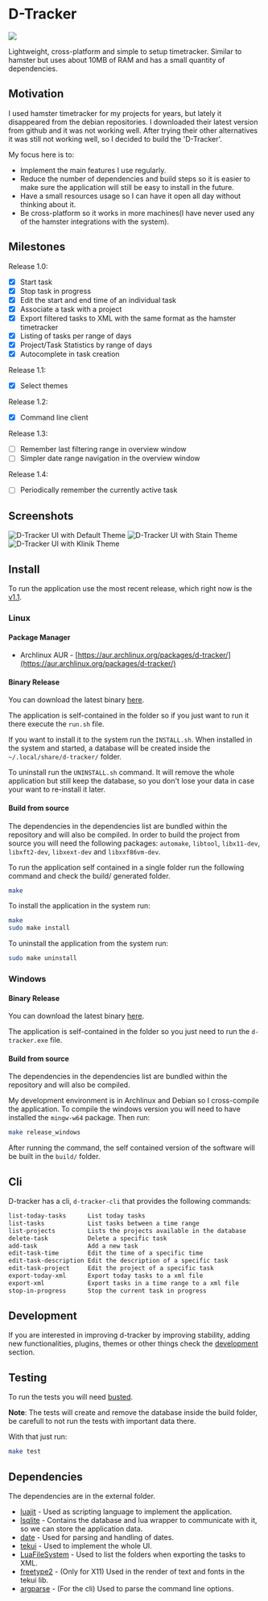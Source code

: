 # D-Tracker

[![](https://github.com/drmargarido/d-tracker/workflows/Build%20and%20Test/badge.svg)](https://github.com/drmargarido/d-tracker/actions)

Lightweight, cross-platform and simple to setup timetracker. Similar to hamster but uses about 10MB of RAM and has a small quantity of dependencies.


## Motivation

I used hamster timetracker for my projects for years, but lately it disappeared from the debian repositories. I downloaded their latest version from github and it was not working well. After trying their other alternatives it was still not working well, so I decided to build the 'D-Tracker'.

My focus here is to:
* Implement the main features I use regularly.
* Reduce the number of dependencies and build steps so it is easier to make sure the application will still be easy to install in the future.
* Have a small resources usage so I can have it open all day without thinking about it.
* Be cross-platform so it works in more machines(I have never used any of the hamster integrations with the system).

## Milestones

Release 1.0:
* [x] Start task
* [x] Stop task in progress
* [x] Edit the start and end time of an individual task
* [x] Associate a task with a project
* [x] Export filtered tasks to XML with the same format as the hamster timetracker
* [x] Listing of tasks per range of days
* [x] Project/Task Statistics by range of days
* [x] Autocomplete in task creation

Release 1.1:
* [x] Select themes

Release 1.2:
* [x] Command line client

Release 1.3:
* [ ] Remember last filtering range in overview window
* [ ] Simpler date range navigation in the overview window

Release 1.4:
* [ ] Periodically remember the currently active task


## Screenshots

![D-Tracker UI with Default Theme](/screenshots/d-tracker_v1,1-default.jpg)
![D-Tracker UI with Stain Theme](/screenshots/d-tracker_v1,1-stain.jpg)
![D-Tracker UI with Klinik Theme](/screenshots/d-tracker_v1,1-klinik.jpg)

## Install
To run the application use the most recent release, which right now is the [v1.1](https://github.com/drmargarido/d-tracker/releases).

### Linux

#### Package Manager

* Archlinux AUR - [https://aur.archlinux.org/packages/d-tracker/](https://aur.archlinux.org/packages/d-tracker/)

#### Binary Release

You can download the latest binary [here](https://github.com/drmargarido/d-tracker/releases/tag/v1.1).

The application is self-contained in the folder so if you just want to run it there execute the `run.sh` file.

If you want to install it to the system run the `INSTALL.sh`. When installed in the system and started, a database will be created inside the `~/.local/share/d-tracker/` folder.

To uninstall run the `UNINSTALL.sh` command. It will remove the whole application but still keep the database, so you don't lose your data in case your want to re-install it later.


#### Build from source

The dependencies in the dependencies list are bundled within the repository and will also be compiled. In order to build the project from source you will need the following packages: `automake`, `libtool`, `libx11-dev`, `libxft2-dev`, `libxext-dev` and `libxxf86vm-dev`.

To run the application self contained in a single folder run the following command and check the build/ generated folder.
```sh
make
```

To install the application in the system run:
```sh
make
sudo make install
```

To uninstall the application from the system run:
```sh
sudo make uninstall
```

### Windows

#### Binary Release

You can download the latest binary [here](https://github.com/drmargarido/d-tracker/releases/tag/v1.1).

The application is self-contained in the folder so you just need to run the `d-tracker.exe` file.


#### Build from source

The dependencies in the dependencies list are bundled within the repository and will also be compiled.

My development environment is in Archlinux and Debian so I cross-compile the application. To compile the windows version you will need to have installed the `mingw-w64` package. Then run:
```sh
make release_windows
```

After running the command, the self contained version of the software will be built in the `build/` folder.

## Cli
D-tracker has a cli, `d-tracker-cli` that provides the following commands:

```txt
list-today-tasks      List today tasks
list-tasks            List tasks between a time range
list-projects         Lists the projects available in the database
delete-task           Delete a specific task
add-task              Add a new task
edit-task-time        Edit the time of a specific time
edit-task-description Edit the description of a specific task
edit-task-project     Edit the project of a specific task
export-today-xml      Export today tasks to a xml file
export-xml            Export tasks in a time range to a xml file
stop-in-progress      Stop the current task in progress
```

## Development
If you are interested in improving d-tracker by improving stability, adding new functionalities, plugins, themes or other things check the [development](docs/development.md) section.


## Testing

To run the tests you will need [busted](http://olivinelabs.com/busted/).

**Note**: The tests will create and remove the database inside the build folder, be carefull to not run the tests with important data there.

With that just run:
```sh
make test
```

## Dependencies

The dependencies are in the external folder.

* [luajit](https://luajit.org/) - Used as scripting language to implement the application.
* [lsqlite](http://lua.sqlite.org/index.cgi/index) - Contains the database and lua wrapper to communicate with it, so we can store the application data.
* [date](https://github.com/Tieske/date) - Used for parsing and handling of dates.
* [tekui](http://tekui.neoscientists.org/) - Used to implement the whole UI.
* [LuaFileSystem](https://keplerproject.github.io/luafilesystem/manual.html) - Used to list the folders when exporting the tasks to XML.
* [freetype2](https://www.freetype.org/) - (Only for X11) Used in the render of text and fonts in the tekui lib.
* [argparse](https://github.com/luarocks/argparse) - (For the cli) Used to parse the command line options.
